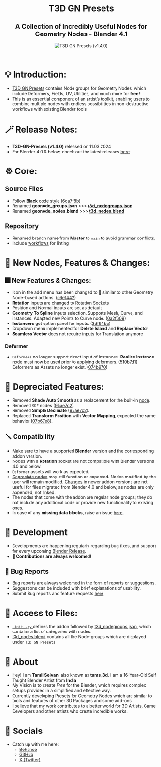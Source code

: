 <div align="center">

# T3D GN Presets
##  A Collection of Incredibly Useful Nodes for Geometry Nodes - Blender 4.1

![T3D GN Presets (v1.4.0)](https://github.com/Tams3d/T3D-GN-Presets/assets/106262964/c3efe10c-5478-4ad7-954a-8a838cf1a0b1)

<br>
</div>

# 💡 Introduction:

* [T3D GN Presets](https://github.com/Tams3d/T3D-GN-Presets/#t3d-gn-presets) contains Node groups for Geometry Nodes, which include Deformers, Fields, UV, Utilities, and much more for **free!**
* This is an essential component of an artist’s toolkit, enabling users to combine multiple nodes with endless possibilities in non-destructive workflows with existing Blender tools

# 🪄 Release Notes:

- **T3D-GN-Presets (v1.4.0)** released on 11.03.2024
- For Blender 4.0 & below, check out the latest releases [here](https://github.com/Tams3d/T3D-GN-Presets/releases)

# ⚙️ Core:
## Source Files

- Follow **Black** code style [(6ca7f8b)](https://github.com/Tams3d/T3D-GN-Presets/commit/6ca7f8b)
- Renamed **geonode_groups.json** >>> [**t3d_nodegroups.json**](https://github.com/Tams3d/T3D-GN-Presets/blob/main/t3d_nodegroups.json)
- Renamed **geonode_nodes.blend** >>> [**t3d_nodes.blend**](https://github.com/Tams3d/T3D-GN-Presets/blob/main/t3d_nodes.blend)

## Repository
- Renamed branch name from **Master** to [`main`](https://github.com/Tams3d/T3D-GN-Presets/tree/main) to avoid grammar conflicts.
- Include [workflows](https://github.com/Tams3d/T3D-GN-Presets/actions) for linting

# 🎉 New Nodes, Features & Changes:

## 🎆 New Features & Changes:
- Icon in the add menu has been changed to 🔹 similar to other Geometry Node-based addons. ([c6e1442](https://github.com/Tams3d/T3D-GN-Presets/commit/c6e1442))
- **Rotation** inputs are changed to Rotation Sockets
- Position and Normal inputs are set as default
- **Geometry To Spline** inputs selection. Supports Mesh, Curve, and instances. Adapted new Points to Curve node. ([0a2f609](https://github.com/Tams3d/T3D-GN-Presets/commit/0a2f609))
- **Instancers** get option panel for inputs. ([3df94bc](https://github.com/Tams3d/T3D-GN-Presets/commit/3df94bc))
- Dropdown menu implemented for **Delete Island** and **Replace Vector**
- **Seamless Vector** does not require inputs for Translation anymore

### Deformer
- `Deformers` no longer support direct input of instances. **Realize Instance** node must now be used prior to applying deformers. ([510b7d1](https://github.com/Tams3d/T3D-GN-Presets/commit/510b7d1)) Deformers as Assets no longer exist. ([074b970](https://github.com/Tams3d/T3D-GN-Presets/commit/074b970))

# 🚨 Depreciated Features:
- Removed **Shade Auto Smooth** as a replacement for the built-in [node](https://projects.blender.org/blender/blender/pulls/108014).
- Removed `SDF` nodes ([95ae7c2](https://github.com/Tams3d/T3D-GN-Presets/commit/95ae7c2)).
- Removed **Simple Decimate** ([95ae7c2](https://github.com/Tams3d/T3D-GN-Presets/commit/95ae7c2)).
- Replaced **Transform Position** with **Vector Mapping**, expected the same behavior ([07b67e8](https://github.com/Tams3d/T3D-GN-Presets/commit/07b67e8)).

## 🪛 Compatibility
- Make sure to have a supported **Blender** version and the corresponding addon version.
- Nodes with a **Rotation** socket are not compatible with Blender versions 4.0 and below.
- `Deformer` assets will work as expected.
- [Depreciate nodes](https://github.com/Tams3d/T3D-GN-Presets?tab=readme-ov-file#-depreciationed-features) may still function as expected. Nodes modified by the user will remain modified. [Changes](https://github.com/Tams3d/T3D-GN-Presets#-new-features--changes) in newer addon versions are not useful for files migrated from Blender 4.0 and below, as nodes are only appended, not [linked](https://github.com/Tams3d/T3D-GN-Presets/blob/main/__init__.py#L170).
- The nodes that come with the addon are regular node groups; they do not include any additional code or provide new functionality to existing ones.
- In case of any **missing data blocks**, raise an issue [here](https://github.com/Tams3d/T3D-GN-Presets/issues).

# 🎯 Development
- Developments are happening regularly regarding bug fixes, and support for every upcoming [Blender Release](https://www.blender.org/download/releases/).
- 🧩 **Contributions are always welcomed!**

## 👻 Bug Reports
- Bug reports are always welcomed in the form of reports or suggestions.
- Suggestions can be included with brief explanations of usability.
- Submit Bug reports and feature requests [here](https://github.com/Tams3d/T3D-GN-Presets/issues)

# 📂 Access to Files:
- [ `_init_.py` ](https://github.com/Tams3d/T3D-GN-Presets/blob/main/__init__.py) defines the addon followed by [t3d_nodegroups.json](https://github.com/Tams3d/T3D-GN-Presets/blob/main/t3d_nodegroups.json), which contains a list of categories with nodes.
- [t3d_nodes.blend](https://github.com/Tams3d/T3D-GN-Presets/blob/main/t3d_nodes.blend) contains all the Node-groups which are displayed under `T3D GN Presets`

# 🦄 About 
  - Hey! I am **Tamil Selvan**, also known as **tams_3d**. I am a 16-Year-Old Self Taught Blender Artist from **India**
  - My Vision is to create *Free* for the Blender, which requires complex setups provided in a simplified and effective way.
  - Currently developing Presets for Geometry Nodes which are similar to tools and features of other 3D Packages and some add-ons.
  - I believe that my work contributes to a better world for 3D Artists, Game Developers and other artists who create incredible works.
  
  # 🥂 Socials
  - Catch up with me here:
    * [Behance](https://www.behance.net/tamilselvan3d)
    * [GitHub](https://github.com/Tams3d)
    * [X (Twitter)](https://twitter.com/Tams_3d)
